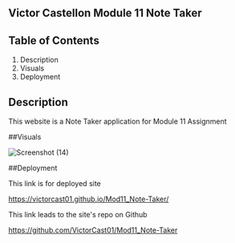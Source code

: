 ## Victor Castellon Module 11 Note Taker


## Table of Contents

1. Description
2. Visuals
3. Deployment


## Description

This website is a Note Taker application for Module 11 Assignment


##Visuals

![Screenshot (14)](https://user-images.githubusercontent.com/107225060/184252161-ddc343ec-bd6f-4905-8e18-c1587a307e1f.png)


##Deployment

This link is for deployed site

https://victorcast01.github.io/Mod11_Note-Taker/

This link leads to the site's repo on Github

https://github.com/VictorCast01/Mod11_Note-Taker
